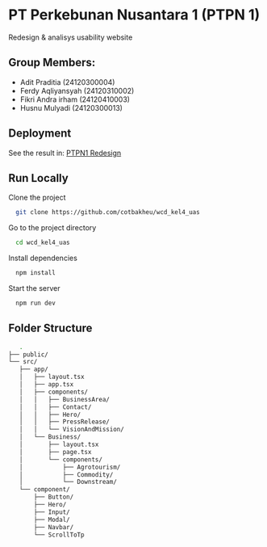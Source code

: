# PT Perkebunan Nusantara 1 (PTPN 1)

Redesign & analisys usability website

## Group Members:

- Adit Praditia (24120300004)
- Ferdy Aqliyansyah (24120310002)
- Fikri Andra irham (24120410003)
- Husnu Mulyadi (24120300013)

## Deployment

See the result in: [PTPN1 Redesign](https://wcd-kel4-uas.vercel.app/)

## Run Locally

Clone the project

```bash
  git clone https://github.com/cotbakheu/wcd_kel4_uas
```

Go to the project directory

```bash
  cd wcd_kel4_uas
```

Install dependencies

```bash
  npm install
```

Start the server

```bash
  npm run dev
```

## Folder Structure

```bash
   .
├── public/
└── src/
   ├── app/
   │   ├── layout.tsx
   │   ├── app.tsx
   │   ├── components/
   │   │   ├── BusinessArea/
   │   │   ├── Contact/
   │   │   ├── Hero/
   │   │   ├── PressRelease/
   │   │   └── VisionAndMission/
   │   └── Business/
   │       ├── layout.tsx
   │       ├── page.tsx
   │       └── components/
   │           ├── Agrotourism/
   │           ├── Commodity/
   │           └── Downstream/
   └── component/
       ├── Button/
       ├── Hero/
       ├── Input/
       ├── Modal/
       ├── Navbar/
       └── ScrollToTp
```
